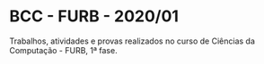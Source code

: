 # BCC - FURB - 2020/01

Trabalhos, atividades e provas realizados no curso de Ciências da Computação - FURB, 1ª fase.
